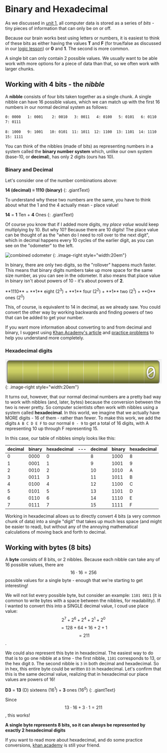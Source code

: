 # Binary and Hexadecimal

As we discussed in [unit 1](../unit1/03_Data_on_computers.md), all computer data is stored as a series of *bits* - tiny pieces of information that can only be on or off. 

Because our brain works best using letters or numbers, it is easiest to think of these bits as either having the values **T** and **F** (for true/false as discussed in our [logic lesson](./06_boolean_logic.md)) or **0** and **1**. The second is more common.

A single bit can only contain 2 possible values. We usually want to be able work with more options for a piece of data than that, so we often work with larger chunks.

## Working with 4 bits - the *nibble*

A **nibble** consists of four bits taken together as a single chunk. A single nibble can have 16 possible values, which we can match up with the first 16 numbers in our normal decimal system as follows:

```
0: 0000   1: 0001    2: 0010   3: 0011   4: 0100   5: 0101   6: 0110   7: 0111

8: 1000   9: 1001   10: 0101  11: 1011  12: 1100  13: 1101  14: 1110  15: 1111
```

You can think of the nibbles (made of bits) as representing numbers in a system called the **binary number system** which, unlike our own system (base-10, or **decimal**), has only 2 digits (ours has 10). 

### Binary and Decimal 

Let's consider one of the number combinations above:

**14 (decimal) ≡ 1110 (binary)**
{: .giantText}

To understand why these two numbers are the same, you have to think about what the 1 and the 4 actually mean - place value!

**14** = **1** Ten + **4** Ones
{: .giantText}

Of course you know that if I added more digits, my *place value* would keep multiplying by 10. But why 10? Because there are 10 digits! The place value can be thought of as the "when do I need to roll over to the next digit", which in decimal happens every 10 cycles of the earlier digit, as you can see on the "odometer" to the left.

![combined odometer](media/07/combined_odometer.gif)
{: .image-right style="width:20em"}

In binary, there are only two digits, so the "rollover" happens much faster. This means that binary digits numbers take up more space for the same size number, as you can see in the odometer. It also means that place value in binary isn't about powers of 10 - it's about powers of **2**.

<p class="giantText" markdown="1">**1110** = **1** eight (2<sup>3</sup>) + **1** four (2<sup>2</sup>)  
+ **1** two (2<sup>1</sup>) + **0** ones (2<sup>0</sup>)
</p>

This, of course, is equivalent to 14 in decimal, as we already saw. You could convert the other way by working backwards and finding powers of two that can be added to get your number.

If you want more information about converting to and from decimal and binary, I suggest using [Khan Academy's article](https://www.khanacademy.org/computing/ap-computer-science-principles/computers-101/digital-data-representation/a/bits-and-binary) and [practice problems](https://www.khanacademy.org/computing/ap-computer-science-principles/computers-101/digital-data-representation/e/bits-and-binary-exercise) to help you understand more completely.

### Hexadecimal digits

![hex odometer](media/07/hex_odometer.gif)
{: .image-right style="width:20em"}

It turns out, however, that our normal decimal numbers are a pretty bad way to work with nibbles (and, later, bytes) because the conversion between the two is never pretty. So computer scientists often work with nibbles using a system called **hexadecimal**. In this world, we imagine that we actually have MORE digits - 16 of them - rather than fewer. To make this work, we add the digits `A B C D E F` to our normal `0 - 9` to get a total of 16 digits, with A representing 10 up through F representing 15.

In this case, our table of nibbles simply looks like this:

| decimal | binary | hexadecimal | --- | decimal | binary | hexadecimal |
| ------- | ------ | ----------- | --- | ------- | ------ | ----------- |
| 0       | 0000   | 0           |     | 8       | 1000   | 8           |
| 1       | 0001   | 1           |     | 9       | 1001   | 9           |
| 2       | 0010   | 2           |     | 10      | 1010   | A           |
| 3       | 0011   | 3           |     | 11      | 1011   | B           |
| 4       | 0100   | 4           |     | 12      | 1100   | C           |
| 5       | 0101   | 5           |     | 13      | 1101   | D           |
| 6       | 0110   | 6           |     | 14      | 1110   | E           |
| 7       | 0111   | 7           |     | 15      | 1111   | F           |

Working in hexadecimal allows us to directly convert 4 bits (a very common chunk of data) into a single "digit" that takes up much less space (and might be easier to read), but without any of the annoying mathematical calculations of moving back and forth to decimal.

## Working with bytes (8 bits)

A **byte** consists of 8 bits, or 2 nibbles. Because each nibble can take any of 16 possible values, there are $$ 16 \cdot 16 = 256 $$ possible values for a single byte - enough that we're starting to get interesting!

We will not list every possible byte, but consider an example: `1101 0011` (it is common to write bytes with a space between the nibbles, for readability). If I wanted to convert this into a SINGLE decimal value, I coud use place value: $$ 2^7 + 2^6 + 2^4 + 2^1 + 2^0 $$ $$ = 128 + 64 + 16 + 2 + 1 $$ $$ = 211 $$. 

We could also represent this byte in hexadecimal. The easiest way to do that is to go one nibble at a time - the first nibble, `1101` corresponds to 13, or the hex digit `D`. The second nibble is `3` in both decimal and hexadecimal. So in hex, this entire byte could be written `D3` in hexadecimal. Let's confirm that this is the same decimal value, realizing that in hexadecimal our place values are powers of 16!

**D3** = **13** (D) sixteens (16<sup>1</sup>) + **3** ones (16<sup>0</sup>)
{: .giantText}

Since $$ 13 \cdot 16 + 3 \cdot 1 = 211 $$, this works!

**A single byte represents 8 bits, so it can always be represented by exactly 2 hexadecimal digits**

If you want to read more about hexadecimal, and do some practice conversions, [khan academy](https://www.khanacademy.org/computing/ap-computer-science-principles/computers-101/digital-data-representation/a/hexadecimal-numbers) is still your friend.
